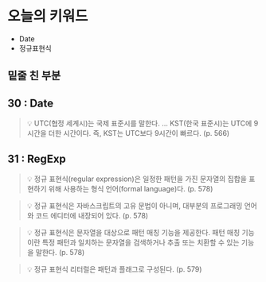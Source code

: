 # 오늘의 키워드

- Date
- 정규표현식

## 밑줄 친 부분

## 30 : Date


>💡 UTC(협정 세계시)는 국제 표준시를 말한다. … KST(한국 표준시)는 UTC에 9시간을 더한 시간이다. 즉, KST는 UTC보다 9시간이 빠르다. (p. 566)



## 31 : RegExp


>💡 정규 표현식(regular expression)은 일정한 패턴을 가진 문자열의 집합을 표현하기 위해 사용하는 형식 언어(formal language)다. (p. 578)




>💡 정규 표현식은 자바스크립트의 고유 문법이 아니며, 대부분의 프로그래밍 언어와 코드 에디터에 내장되어 있다. (p. 578)




>💡 정규 표현식은 문자열을 대상으로 패턴 매칭 기능을 제공한다. 패턴 매칭 기능이란 특정 패턴과 일치하는 문자열을 검색하거나 추출 또는 치환할 수 있는 기능을 말한다. (p. 578)




>💡 정규 표현식 리터럴은 패턴과 플래그로 구성된다. (p. 579)


